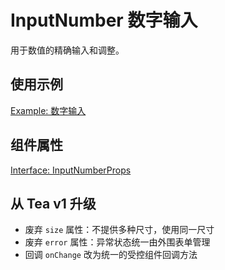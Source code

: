 # InputNumber 数字输入

用于数值的精确输入和调整。

## 使用示例

[Example: 数字输入](./_example/InputNumberExample.jsx)

## 组件属性

[Interface: InputNumberProps](./InputNumber.tsx)

## 从 Tea v1 升级

- 废弃 `size` 属性：不提供多种尺寸，使用同一尺寸
- 废弃 `error` 属性：异常状态统一由外围表单管理
- 回调 `onChange` 改为统一的受控组件回调方法
